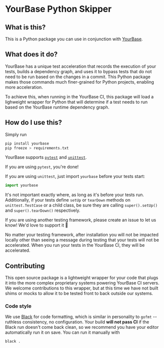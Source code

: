 # YourBase Python Skipper

## What is this?

This is a Python package you can use in conjunction with [YourBase](https://yourbase.io).

## What does it do?

YourBase has a unique test acceleration that records the execution of your
tests, builds a dependency graph, and uses it to bypass tests that do not
need to be run based on the changes in a commit. This Python package makes
those commands much finer-grained for Python projects, enabling more
acceleration.

To achieve this, when running in the YourBase CI, this package will load a
lighweight wrapper for Python that will determine if a test needs to run
based on the YourBase runtime dependency graph.

## How do I use this?

Simply run
```python
pip install yourbase
pip freeze > requirements.txt
```

YourBase supports [`pytest`][pytest] and [`unittest`][unittest].

If you are using `pytest`, you're done!

If you are using `unittest`, just import `yourbase` before your tests start:
```python
import yourbase
```
It's not important exactly where, as long as it's before your tests run.
Additionally, if your tests define `setUp` or `tearDown` methods on
`unittest.TestCase` or a child class, be sure they are calling
`super().setUp()` and `super().tearDown()` respectively.

If you are using another testing framework, please create an issue to let us
know! We'd love to support it 🎈

No matter your testing framework, after installation you will not be impacted
locally other than seeing a message during testing that your tests will not
be accelerated. When you run your tests in the YourBase CI, they will be
accelerated.

[pytest]: https://pytest.org
[unittest]: https://docs.python.org/3/library/unittest.html

## Contributing
This open source package is a lightweight wrapper for your code that plugs it
into the more complex proprietary systems powering YourBase CI servers. We
welcome contributions to this wrapper, but at this time we have not built
shims or mocks to allow it to be tested front to back outside our systems.

### Code style
We use [Black][black] for code formatting, which is similar in personality to
`gofmt` -- ruthless consistency, no configuration. Your build **will not pass
CI** if the Black run doesn't come back clean, so we recommend you have your
editor automatically run it on save. You can run it manually with

```sh
black .
```

[black]: https://pypi.org/project/black/
